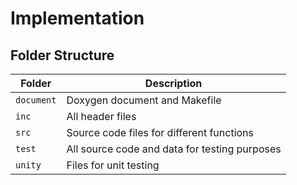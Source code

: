 # Implementation

## Folder Structure
Folder        | Description
--------------| ----------------------------------------------
`document`    | Doxygen document and Makefile
`inc`         | All header files
`src`         | Source code files for different functions
`test`        | All source code and data for testing purposes
`unity`       | Files for unit testing
